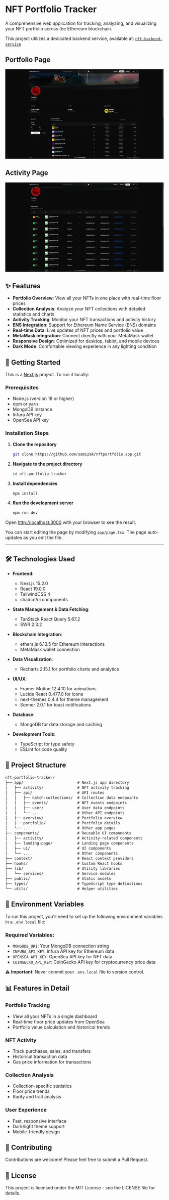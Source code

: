 # NFT Portfolio Tracker

A comprehensive web application for tracking, analyzing, and visualizing your NFT portfolio across the Ethereum blockchain.

This project utilizes a dedicated backend service, available at: [`nft-backend-service`](https://github.com/samizak/nft-backend-service)

## Portfolio Page

![Portfolio Preview](public/portfolio-preview.png)

## Activity Page

![Activity Preview](public/activity-preview.png)

## ✨ Features

- **Portfolio Overview**: View all your NFTs in one place with real-time floor prices
- **Collection Analysis**: Analyze your NFT collections with detailed statistics and charts
- **Activity Tracking**: Monitor your NFT transactions and activity history
- **ENS Integration**: Support for Ethereum Name Service (ENS) domains
- **Real-time Data**: Live updates of NFT prices and portfolio value
- **MetaMask Integration**: Connect directly with your MetaMask wallet
- **Responsive Design**: Optimized for desktop, tablet, and mobile devices
- **Dark Mode**: Comfortable viewing experience in any lighting condition

## 🚀 Getting Started

This is a [Next.js](https://nextjs.org) project. To run it locally:

### Prerequisites

- Node.js (version 18 or higher)
- npm or yarn
- MongoDB instance
- Infura API key
- OpenSea API key

### Installation Steps

1.  **Clone the repository**

    ```bash
    git clone https://github.com/samizak/nftportfolio.app.git
    ```

2.  **Navigate to the project directory**

    ```bash
    cd nft-portfolio-tracker
    ```

3.  **Install dependencies**

    ```bash
    npm install
    ```

4.  **Run the development server**

    ```bash
    npm run dev
    ```

Open [http://localhost:3000](http://localhost:3000) with your browser to see the result.

You can start editing the page by modifying `app/page.tsx`. The page auto-updates as you edit the file.

---

## 🛠️ Technologies Used

- **Frontend**:

  - Next.js 15.2.0
  - React 19.0.0
  - TailwindCSS 4
  - shadcn/ui components

- **State Management & Data Fetching**:

  - TanStack React Query 5.67.2
  - SWR 2.3.2

- **Blockchain Integration**:

  - ethers.js 6.13.5 for Ethereum interactions
  - MetaMask wallet connection

- **Data Visualization**:

  - Recharts 2.15.1 for portfolio charts and analytics

- **UI/UX**:

  - Framer Motion 12.4.10 for animations
  - Lucide React 0.477.0 for icons
  - next-themes 0.4.4 for theme management
  - Sonner 2.0.1 for toast notifications

- **Database**:

  - MongoDB for data storage and caching

- **Development Tools**:
  - TypeScript for type safety
  - ESLint for code quality

## 📁 Project Structure

```
nft-portfolio-tracker/
├── app/                        # Next.js app directory
│   ├── activity/               # NFT activity tracking
│   ├── api/                    # API routes
│   │   ├── batch-collections/  # Collection data endpoints
│   │   ├── events/             # NFT events endpoints
│   │   ├── user/               # User data endpoints
│   │   └── ...                 # Other API endpoints
│   ├── overview/               # Portfolio overview
│   ├── portfolio/              # Portfolio details
│   └── ...                     # Other app pages
├── components/                 # Reusable UI components
│   ├── activity/               # Activity-related components
│   ├── landing-page/           # Landing page components
│   ├── ui/                     # UI components
│   └── ...                     # Other components
├── context/                    # React context providers
├── hooks/                      # Custom React hooks
├── lib/                        # Utility libraries
│   └── services/               # Service modules
├── public/                     # Static assets
├── types/                      # TypeScript type definitions
└── utils/                      # Helper utilities
```

## 🔐 Environment Variables

To run this project, you'll need to set up the following environment variables in a `.env.local` file:

### Required Variables:

- `MONGODB_URI`: Your MongoDB connection string
- `INFURA_API_KEY`: Infura API key for Ethereum data
- `OPENSEA_API_KEY`: OpenSea API key for NFT data
- `COINGECKO_API_KEY`: CoinGecko API key for cryptocurrency price data

⚠️ **Important**: Never commit your `.env.local` file to version control.

## 📊 Features in Detail

### Portfolio Tracking

- View all your NFTs in a single dashboard
- Real-time floor price updates from OpenSea
- Portfolio value calculation and historical trends

### NFT Activity

- Track purchases, sales, and transfers
- Historical transaction data
- Gas price information for transactions

### Collection Analysis

- Collection-specific statistics
- Floor price trends
- Rarity and trait analysis

### User Experience

- Fast, responsive interface
- Dark/light theme support
- Mobile-friendly design

## 🤝 Contributing

Contributions are welcome! Please feel free to submit a Pull Request.

## 📝 License

This project is licensed under the MIT License - see the LICENSE file for details.
